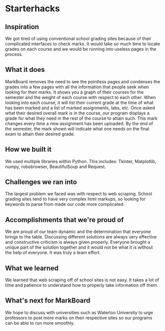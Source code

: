 # Starterhacks
## Inspiration
We got tired of using conventional school grading sites because of their complicated interfaces to check marks. It would take so much time to locate grades on each course and we would be running into useless pages in the process.

## What it does
MarkBoard removes the need to see the pointless pages and condenses the grades into a few pages with all the information that people seek when looking for their marks. It shows you a graph of their courses for the semester and the weight of each course with respect to each other. When looking into each course, it will list their current grade at the time of what has been marked and a list of marked assignments, labs, etc.  Once asked what their desired overall mark is in the course, our program displays a grade for what they need in the rest of the course to attain such. This mark changes every time a new assignment has been uploaded. By the end of the semester, the mark shown will indicate what one needs on the final exam to attain their desired grade. 

## How we built it
We used multiple libraries within Python. This includes: Tkinter, Matplotlib, numpy, robobrowser, BeautifulSoup and Request. 

## Challenges we ran into
The largest problem we faced was with respect to web scraping. School grading sites tend to have very complex html markups, so looking for keywords to parse from made our code more complicated. 

## Accomplishments that we're proud of
We are proud of our team dynamic and the determination that everyone brings to the table. Discussing different solutions are always very effective and constructive criticism is always given properly. Everyone brought a unique part of the solution together and it would not be what it is without the help of everyone. It was truly a team effort.

## What we learned
We learned that web scraping off of school sites is not easy. It takes a lot of time and patience to understand how to properly take information off them. 

## What's next for MarkBoard
We hope to discuss with universities such as Waterloo University to urge professors to post more marks on their respective sites so our programs can be able to run more smoothly. 
